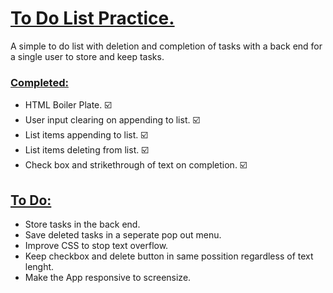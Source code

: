 <h1><ins>To Do List Practice.</ins></h1>

<p> A simple to do list with deletion and completion of tasks with a back end for a single user to store and keep tasks. </p>

<h3><ins>  Completed:  </ins></h3>
<ul>
  <li> HTML Boiler Plate. ☑️ </li>
  <li> User input clearing on appending to list. ☑️ </li>
  <li> List items appending to list. ☑️</li>
  <li> List items deleting from list. ☑️</li>
  <li> Check box and strikethrough of text on completion. ☑️</li> 
</ul>

<h2> <ins> To Do: </ins> </h2>
<ul> 
<li> Store tasks in the back end. </li>
<li> Save deleted tasks in a seperate pop out menu. </li>
<li> Improve CSS to stop text overflow. </li>
<li> Keep checkbox and delete button in same possition regardless of text lenght. </li>
  <li> Make the App responsive to screensize. </li>
</ul>
